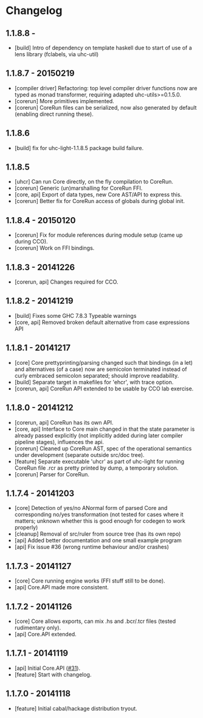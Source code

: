 # Changelog

## 1.1.8.8 - 

- [build] Intro of dependency on template haskell due to start of use of a lens library (fclabels, via uhc-util)

## 1.1.8.7 - 20150219

- [compiler driver] Refactoring: top level compiler driver functions now are typed as monad transformer, requiring adapted uhc-utils>=0.1.5.0.
- [corerun] More primitives implemented.
- [corerun] CoreRun files can be serialized, now also generated by default (enabling direct running these).

## 1.1.8.6

- [build] fix for uhc-light-1.1.8.5 package build failure.

## 1.1.8.5

- [uhcr] Can run Core directly, on the fly compilation to CoreRun.
- [corerun] Generic (un)marshalling for CoreRun FFI.
- [core, api] Export of data types, new Core AST/API to express this.
- [corerun] Better fix for CoreRun access of globals during global init.

## 1.1.8.4 - 20150120

- [corerun] Fix for module references during module setup (came up during CCO).
- [corerun] Work on FFI bindings.

## 1.1.8.3 - 20141226

- [corerun, api] Changes required for CCO.

## 1.1.8.2 - 20141219

- [build] Fixes some GHC 7.8.3 Typeable warnings
- [core, api] Removed broken default alternative from case expressions API

## 1.1.8.1 - 20141217

- [core] Core prettyprinting/parsing changed such that bindings (in a let) and alternatives (of a case) now are semicolon terminated instead of curly embraced semicolon separated; should improve readability.
- [build] Separate target in makefiles for 'ehcr', with trace option.
- [corerun, api] CoreRun API extended to be usable by CCO lab exercise.

## 1.1.8.0 - 20141212

- [corerun, api] CoreRun has its own API.
- [core, api] Interface to Core main changed in that the state parameter is already passed explicitly (not implicitly added during later compiler pipeline stages), influences the api.
- [corerun] Cleaned up CoreRun AST, spec of the operational semantics under development (separate outside src/doc tree).
- [feature] Separate executable 'uhcr' as part of uhc-light for running CoreRun file .rcr as pretty printed by dump, a temporary solution.
- [corerun] Parser for CoreRun.

## 1.1.7.4 - 20141203

- [core] Detection of yes/no ANormal form of parsed Core and corresponding no/yes transformation (not tested for cases where it matters; unknown whether this is good enough for codegen to work properly)
- [cleanup] Removal of src/ruler from source tree (has its own repo)
- [api] Added better documentation and one small example program
- [api] Fix issue #36 (wrong runtime behaviour and/or crashes)

## 1.1.7.3 - 20141127

- [core] Core running engine works (FFI stuff still to be done).
- [api] Core.API made more consistent.

## 1.1.7.2 - 20141126

- [core] Core allows exports, can mix .hs and .bcr/.tcr files (tested rudimentary only).
- [api] Core.API extended.

## 1.1.7.1 - 20141119

- [api] Initial Core.API ([#31](https://github.com/UU-ComputerScience/uhc/pull/31)).
- [feature] Start with changelog.

## 1.1.7.0 - 20141118

- [feature] Initial cabal/hackage distribution tryout.
